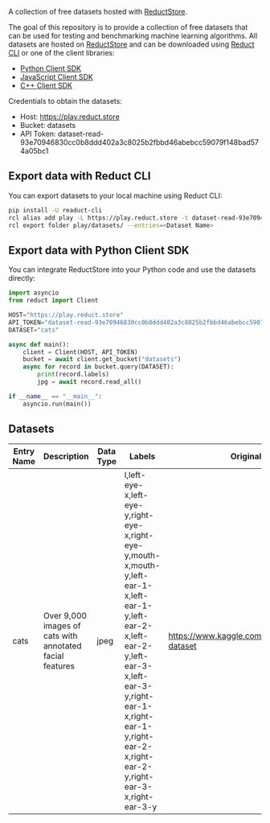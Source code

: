 A collection of free datasets hosted with [ReductStore](https://reduct.store/).

The goal of this repository is to provide a collection of free datasets that can be used for testing and benchmarking machine learning algorithms.
All datasets are hosted on [ReductStore](https://play.reduct.store/) and can be downloaded using [Reduct CLI](https://https://github.com/reductstore/reduct-cli) or
one of the client libraries:


* [Python Client SDK](https://github.com/reductstore/reduct-py)
* [JavaScript Client SDK](https://github.com/reductstore/reduct-js)
* [C++ Client SDK](https://github.com/reductstore/reduct-cpp)


Credentials to obtain the datasets:

- Host: https://play.reduct.store
- Bucket: datasets
- API Token: dataset-read-93e70946830cc0b8ddd402a3c8025b2fbbd46abebcc59079f148bad574a05bc1


## Export data with Reduct CLI

You can export datasets to your local machine using Reduct CLI:

```bash
pip install -U readuct-cli
rcl alias add play -L https://play.reduct.store -t dataset-read-93e70946830cc0b8ddd402a3c8025b2fbbd46abebcc59079f148bad574a05bc1
rcl export folder play/datasets/ --entries=<Dataset Name>
```

## Export data with Python Client SDK

You can integrate ReductStore into your Python code and use the datasets directly:

```python
import asyncio
from reduct import Client

HOST="https://play.reduct.store"
API_TOKEN="dataset-read-93e70946830cc0b8ddd402a3c8025b2fbbd46abebcc59079f148bad574a05bc1"
DATASET="cats"

async def main():
    client = Client(HOST, API_TOKEN)
    bucket = await client.get_bucket("datasets")
    async for record in bucket.query(DATASET):
        print(record.labels)
        jpg = await record.read_all()

if __name__ == "__main__":
    asyncio.run(main())
```


## Datasets

| Entry Name | Description                                              | Data Type | Labels                                                                                                                                                                                                                            | Original Source                                      | Export Script                       |
|------------|----------------------------------------------------------|-----------|-----------------------------------------------------------------------------------------------------------------------------------------------------------------------------------------------------------------------------------|------------------------------------------------------|-------------------------------------|
| cats       | Over 9,000 images of cats with annotated facial features | jpeg      | l,left-eye-x,left-eye-y,right-eye-x,right-eye-y,mouth-x,mouth-y,left-ear-1-x,left-ear-1-y,left-ear-2-x,left-ear-2-y,left-ear-3-x,left-ear-3-y,right-ear-1-x,right-ear-1-y,right-ear-2-x,right-ear-2-y,right-ear-3-x,right-ear-3-y | https://www.kaggle.com/datasets/crawford/cat-dataset | [export.py](.export/cats/export.py) |
